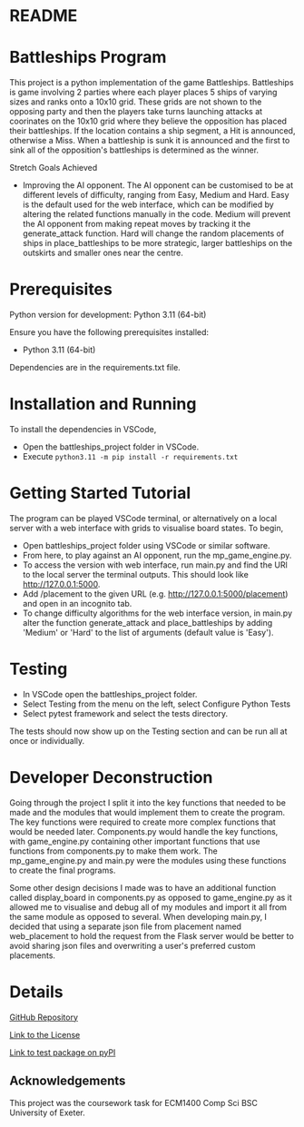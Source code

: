 # README

# Battleships Program

This project is a python implementation of the game Battleships. Battleships is game involving 2 parties where each player places 5 ships of varying sizes and ranks onto a 10x10 grid. These grids are not shown to the opposing party and then the players take turns launching attacks at coorinates on the 10x10 grid where they believe the opposition has placed their battleships. If the location contains a ship segment, a Hit is announced, otherwise a Miss. When a battleship is sunk it is announced and the first to sink all of the opposition's battleships is determined as the winner.

Stretch Goals Achieved
- Improving the AI opponent.
The AI opponent can be customised to be at different levels of difficulty, ranging from Easy, Medium and Hard. Easy is the default used for the web interface, which can be modified by altering the related functions manually in the code. Medium will prevent the AI opponent from making repeat moves by tracking it the generate_attack function. Hard will change the random placements of ships in place_battleships to be more strategic, larger battleships on the outskirts and smaller ones near the centre.

# Prerequisites
Python version for development: Python 3.11 (64-bit)

Ensure you have the following prerequisites installed:
- Python 3.11 (64-bit)

Dependencies are in the requirements.txt file.


# Installation and Running

To install the dependencies in VSCode,
- Open the battleships_project folder in VSCode.
- Execute `python3.11 -m pip install -r requirements.txt`

# Getting Started Tutorial

The program can be played VSCode terminal, or alternatively on a local server with a web interface with grids to visualise board states. To begin, 
- Open battleships_project folder using VSCode or similar software. 
- From here, to play against an AI opponent, run the mp_game_engine.py. 
- To access the version with web interface, run main.py and find the URl to the local server the terminal outputs. This should look like http://127.0.0.1:5000.
- Add /placement to the given URL (e.g. http://127.0.0.1:5000/placement) and open in an incognito tab. 
- To change difficulty algorithms for the web interface version, in main.py alter the function generate_attack and place_battleships by adding 'Medium' or 'Hard' to the list of arguments (default value is 'Easy').

# Testing
- In VSCode open the battleships_project folder. 
- Select Testing from the menu on the left, select Configure Python Tests 
- Select pytest framework and select the tests directory. 

The tests should now show up on the Testing section and can be run all at once or individually.


# Developer Deconstruction
Going through the project I split it into the key functions that needed to be made and the modules that would implement them to create the program. The key functions were required to create more complex functions that would be needed later. Components.py would handle the key functions, with game_engine.py containing other important functions that use functions from components.py to make them work. The mp_game_engine.py and main.py were the modules using these functions to create the final programs.

Some other design decisions I made was to have an additional function called display_board in components.py as opposed to game_engine.py as it allowed me to visualise and debug all of my modules and import it all from the same module as opposed to several. When developing main.py, I decided that using a separate json file from placement named web_placement to hold the request from the Flask server would be better to avoid sharing json files and overwriting a user's preferred custom placements.


# Details
[GitHub Repository](https://github.com/bakapaka/Battleships)

[Link to the License](https://github.com/bakapaka/Battleships/blob/main/LICENSE)

[Link to test package on pyPI](https://test.pypi.org/project/battleships-pkg-jason.grggg/0.0.1/)
## Acknowledgements
This project was the coursework task for ECM1400 Comp Sci BSC University of Exeter.

